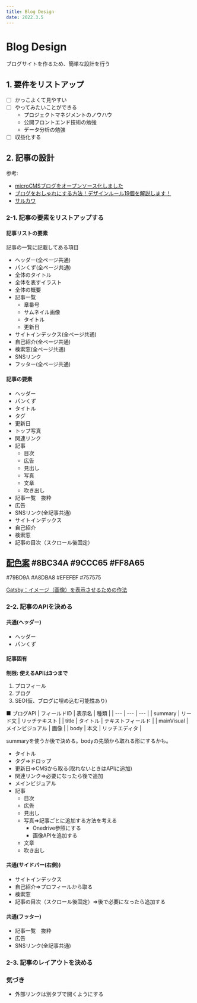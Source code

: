 ```yaml
---
title: Blog Design
date: 2022.3.5
---
```


# Blog Design

ブログサイトを作るため、簡単な設計を行う

## 1. 要件をリストアップ
- [ ] かっこよくて見やすい
- [ ] やってみたいことができる
    - プロジェクトマネジメントのノウハウ
    - 公開フロントエンド技術の勉強
    - データ分析の勉強
- [ ] 収益化する

## 2. 記事の設計
参考:  
- [microCMSブログをオープンソース化しました](https://blog.microcms.io/open-source-the-blog/)
- [ブログをおしゃれにする方法！デザインルール19個を解説します！](https://www.tsuzukiblog.org/blog-design/)  
- [サルカワ](https://saruwakakun.com/)

### 2-1. 記事の要素をリストアップする
#### 記事リストの要素
記事の一覧に記載してある項目
- ヘッダー(全ページ共通)
- パンくず(全ページ共通)
- 全体のタイトル
- 全体を表すイラスト
- 全体の概要
- 記事一覧
  - 章番号
  - サムネイル画像
  - タイトル
  - 更新日
- サイトインデックス(全ページ共通)
- 自己紹介(全ページ共通)
- 検索窓(全ページ共通)
- SNSリンク
- フッター(全ページ共通)

#### 記事の要素
- ヘッダー
- パンくず
- タイトル
- タグ
- 更新日
- トップ写真
- 関連リンク
- 記事
  - 目次
  - 広告
  - 見出し
  - 写真
  - 文章
  - 吹き出し
- 記事一覧　抜粋
- 広告
- SNSリンク(全記事共通)
- サイトインデックス
- 自己紹介
- 検索窓
- 記事の目次（スクロール後固定）

[配色案](https://saruwakakun.com/life/colors#greenn)
#8BC34A
#9CCC65
#FF8A65
---

#79BD9A 
#A8DBA8 
#EFEFEF 
#757575

[Gatsby：イメージ（画像）を表示させるための作法](https://qiita.com/atomyah/items/e6aebf0a0abe3d488787)

### 2-2. 記事のAPIを決める

#### 共通(ヘッダー)
- ヘッダー
- パンくず

#### 記事固有

**制限: 使えるAPIは3つまで**
1. プロフィール
2. ブログ
3. SEO(仮、ブログに埋め込む可能性あり)

■ ブログAPI
| フィールドID | 表示名 | 種類 |
| --- | --- | --- |
| summary | リード文 | リッチテキスト |
| title | タイトル | テキストフィールド |
| mainVisual | メインビジュアル | 画像 |
| body | 本文 | リッチエディタ |

summaryを使うか後で決める。bodyの先頭から取れる形にするかも。

- タイトル
- タグ⇒ドロップ
- 更新日⇒CMSから取る(取れないときはAPIに追加)
- 関連リンク⇒必要になったら後で追加
- メインビジュアル
- 記事
  - 目次
  - 広告
  - 見出し
  - 写真⇒記事ごとに追加する方法を考える
    - Onedrive参照にする
    - 画像APIを追加する
  - 文章
  - 吹き出し

#### 共通(サイドバー(右側))
- サイトインデックス
- 自己紹介⇒プロフィールから取る
- 検索窓
- 記事の目次（スクロール後固定）⇒後で必要になったら追加する

#### 共通(フッター)

- 記事一覧　抜粋
- 広告
- SNSリンク(全記事共通)

### 2-3. 記事のレイアウトを決める

### 気づき
- 外部リンクは別タブで開くようにする
